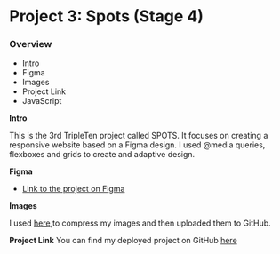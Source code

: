 # Project 3: Spots (Stage 4)

### Overview

- Intro
- Figma
- Images
- Project Link
- JavaScript

**Intro**

This is the 3rd TripleTen project called SPOTS. It focuses on creating a responsive website based on a Figma design. I used @media queries, flexboxes and grids to create and adaptive design.

**Figma**

- [Link to the project on Figma](https://www.figma.com/file/BBNm2bC3lj8QQMHlnqRsga/Sprint-3-Project-%E2%80%94-Spots?type=design&node-id=2%3A60&mode=design&t=afgNFybdorZO6cQo-1)

**Images**

I used [here](https://tinypng.com/),to compress my images and then uploaded them to GitHub.

**Project Link**
You can find my deployed project on GitHub [here](https://russellm-nyc.github.io/se_project_spots/index.html)
